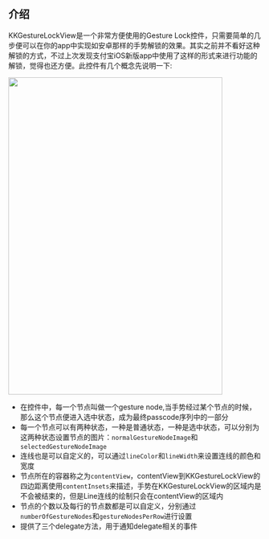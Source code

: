## 介绍
KKGestureLockView是一个非常方便使用的Gesture Lock控件，只需要简单的几步便可以在你的app中实现如安卓那样的手势解锁的效果。其实之前并不看好这种解锁的方式，不过上次发现支付宝iOS新版app中使用了这样的形式来进行功能的解锁，觉得也还方便。此控件有几个概念先说明一下:

<img  width="426" height="631" src="https://raw.github.com/kejinlu/KKGestureLockView/master/pic.png"/> 

* 在控件中，每一个节点叫做一个gesture node,当手势经过某个节点的时候，那么这个节点便进入选中状态，成为最终passcode序列中的一部分
*	每一个节点可以有两种状态，一种是普通状态，一种是选中状态，可以分别为这两种状态设置节点的图片：`normalGestureNodeImage`和`selectedGestureNodeImage`
*	连线也是可以自定义的，可以通过`lineColor`和`lineWidth`来设置连线的颜色和宽度
* 节点所在的容器称之为`contentView`，contentView到KKGestureLockView的四边距离使用`contentInsets`来描述，手势在KKGestureLockView的区域内是不会被结束的，但是Line连线的绘制只会在contentView的区域内
* 节点的个数以及每行的节点数都是可以自定义，分别通过`numberOfGestureNodes`和`gestureNodesPerRow`进行设置
* 提供了三个delegate方法，用于通知delegate相关的事件